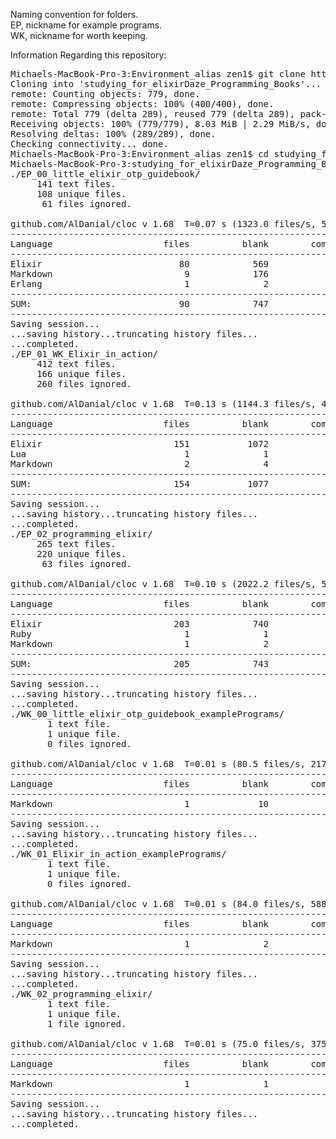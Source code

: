 Naming convention for folders.
<br>EP, nickname for example programs.
<br>WK, nickname for worth keeping.


Information Regarding this repository:
<pre>
Michaels-MacBook-Pro-3:Environment_alias zen1$ git clone https://github.com/MichaelDimmitt/studying_for_elixirDaze_Programming_Books.git
Cloning into 'studying_for_elixirDaze_Programming_Books'...
remote: Counting objects: 779, done.
remote: Compressing objects: 100% (400/400), done.
remote: Total 779 (delta 289), reused 779 (delta 289), pack-reused 0
Receiving objects: 100% (779/779), 8.03 MiB | 2.29 MiB/s, done.
Resolving deltas: 100% (289/289), done.
Checking connectivity... done.
Michaels-MacBook-Pro-3:Environment_alias zen1$ cd studying_for_elixirDaze_Programming_Books/
Michaels-MacBook-Pro-3:studying_for_elixirDaze_Programming_Books zen1$ for d in ./*/ ; do (cd "$d" && echo "$d" && cloc --vcs git); done
./EP_00_little_elixir_otp_guidebook/
     141 text files.
     108 unique files.                                          
      61 files ignored.

github.com/AlDanial/cloc v 1.68  T=0.07 s (1323.0 files/s, 51772.1 lines/s)
-------------------------------------------------------------------------------
Language                     files          blank        comment           code
-------------------------------------------------------------------------------
Elixir                          80            569            237           2149
Markdown                         9            176              0            385
Erlang                           1              2              0              4
-------------------------------------------------------------------------------
SUM:                            90            747            237           2538
-------------------------------------------------------------------------------
Saving session...
...saving history...truncating history files...
...completed.
./EP_01_WK_Elixir_in_action/
     412 text files.
     166 unique files.                                          
     260 files ignored.

github.com/AlDanial/cloc v 1.68  T=0.13 s (1144.3 files/s, 40168.5 lines/s)
-------------------------------------------------------------------------------
Language                     files          blank        comment           code
-------------------------------------------------------------------------------
Elixir                         151           1072            153           4154
Lua                              1              1              0             14
Markdown                         2              4              0              8
-------------------------------------------------------------------------------
SUM:                           154           1077            153           4176
-------------------------------------------------------------------------------
Saving session...
...saving history...truncating history files...
...completed.
./EP_02_programming_elixir/
     265 text files.
     220 unique files.                                          
      63 files ignored.

github.com/AlDanial/cloc v 1.68  T=0.10 s (2022.2 files/s, 56247.2 lines/s)
-------------------------------------------------------------------------------
Language                     files          blank        comment           code
-------------------------------------------------------------------------------
Elixir                         203            740           1846           3085
Ruby                             1              1              9             15
Markdown                         1              2              0              4
-------------------------------------------------------------------------------
SUM:                           205            743           1855           3104
-------------------------------------------------------------------------------
Saving session...
...saving history...truncating history files...
...completed.
./WK_00_little_elixir_otp_guidebook_examplePrograms/
       1 text file.
       1 unique file.                              
       0 files ignored.

github.com/AlDanial/cloc v 1.68  T=0.01 s (80.5 files/s, 2174.8 lines/s)
-------------------------------------------------------------------------------
Language                     files          blank        comment           code
-------------------------------------------------------------------------------
Markdown                         1             10              0             17
-------------------------------------------------------------------------------
Saving session...
...saving history...truncating history files...
...completed.
./WK_01_Elixir_in_action_examplePrograms/
       1 text file.
       1 unique file.                              
       0 files ignored.

github.com/AlDanial/cloc v 1.68  T=0.01 s (84.0 files/s, 588.1 lines/s)
-------------------------------------------------------------------------------
Language                     files          blank        comment           code
-------------------------------------------------------------------------------
Markdown                         1              2              0              5
-------------------------------------------------------------------------------
Saving session...
...saving history...truncating history files...
...completed.
./WK_02_programming_elixir/
       1 text file.
       1 unique file.                              
       1 file ignored.

github.com/AlDanial/cloc v 1.68  T=0.01 s (75.0 files/s, 375.1 lines/s)
-------------------------------------------------------------------------------
Language                     files          blank        comment           code
-------------------------------------------------------------------------------
Markdown                         1              1              0              4
-------------------------------------------------------------------------------
Saving session...
...saving history...truncating history files...
...completed.
</pre>
